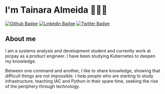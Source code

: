 #  I'm Tainara Almeida 👩🏾‍💻 



[![Github Badge](https://img.shields.io/badge/-Github-000?style=flat-square&logo=Github&logoColor=white&link=https://github.com/fagnerpsantos)](https://github.com/tainara-almeida)
[![Linkedin Badge](https://img.shields.io/badge/-LinkedIn-blue?style=flat-square&logo=Linkedin&logoColor=white&link=https://www.linkedin.com/in/fagnerpsantos/)](https://www.linkedin.com/in/tainara-allmeida/)
[![Twitter Badge](https://img.shields.io/badge/-Twitter-1ca0f1?style=flat-square&labelColor=1ca0f1&logo=twitter&logoColor=white&link=https://twitter.com/fagnerpsantos)](https://twitter.com/sra_allmeida)

## About me 


I am a systems analysis and development student and currently work at picpay as a product engineer. I have been studying Kubernetes to deepen my knowledge.

Between one command and another, I like to share knowledge, showing that difficult things are not impossible. I help people who are starting to study infrastructure, teaching IAC and Python in their spare time, seeking the rise of the periphery through technology.


